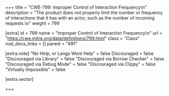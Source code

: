 +++
title = "CWE-799: Improper Control of Interaction Frequency\n"
description = "The product does not properly limit the number or frequency of interactions that it has with an actor, such as the number of incoming requests.\n"
weight = 799

[extra]
id = 799
name = "Improper Control of Interaction Frequency\n"
url = "https://cwe.mitre.org/data/definitions/799.html"
class = "Class"
rust_docs_links = []
parent = "691"

[extra.vote]
"No Help, or Langs Wont Help" = false
Discouraged = false
"Discouraged via Library" = false
"Discouraged via Borrow Checker" = false
"Discouraged via Debug Mode" = false
"Discouraged via Clippy" = false
"Virtually Impossible" = false

[extra.vector]

+++